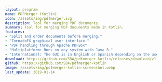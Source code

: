 ```yaml
---
layout: program
name: PDFMerger (Kotlin)
icon: /assets/img/pdfmerger.svg
description: Tool for merging PDF documents.
summary: Tool for merging PDF documents made in Kotlin.
features:
- "Split and order documents before merging."
- "TornadoFX graphical user interface."
- "PDF handling through Apache PDFBox"
- "Multiplatform: Runs on any system with Java 8."
- "International: The GUI is in English or Spanish depending on the user's system."
download: https://github.com/S8A/pdfmerger-kotlin/releases/download/v1.0/pdfmerger-kotlin-1.0.jar
github: https://github.com/S8A/pdfmerger-kotlin
image: /assets/img/pdfmerger-kotlin-screenshot.webp
last_update: 2019-01-14
---
```

